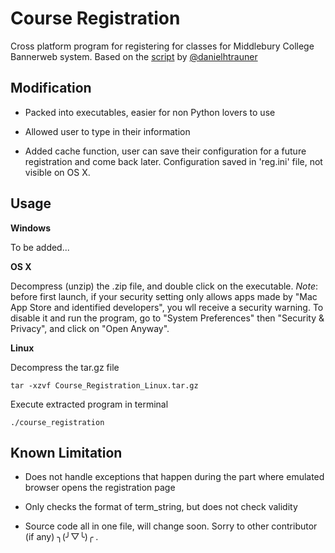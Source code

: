 Course Registration
===================

Cross platform program for registering for classes for Middlebury College Bannerweb system. Based on the [script](https://github.com/danielhtrauner/course-registration "script") by [@danielhtrauner](https://github.com/danielhtrauner "Daniel")


Modification
----
* Packed into executables, easier for non Python lovers to use

* Allowed user to type in their information

* Added cache function, user can save their configuration for a future registration and come back later. Configuration saved in 'reg.ini' file, not visible on OS X.

Usage
-----
__Windows__

To be added...

__OS X__

Decompress (unzip) the .zip file, and double click on the executable.
_Note_: before first launch, if your security setting only allows apps made by "Mac App Store and identified developers", you wll receive a security warning. To disable it and run the program, go to "System Preferences" then "Security & Privacy", and click on "Open Anyway".

__Linux__

Decompress the tar.gz file

    tar -xzvf Course_Registration_Linux.tar.gz

Execute extracted program in terminal

    ./course_registration



Known Limitation
----
* Does not handle exceptions that happen during the part where emulated browser opens the registration page

* Only checks the format of term_string, but does not check validity 

* Source code all in one file, will change soon. Sorry to other contributor (if any) ╮(╯▽╰)╭ .
